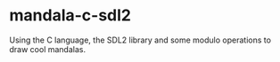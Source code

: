 # mandala-c-sdl2
Using the C language, the SDL2 library and some modulo operations to draw cool mandalas.
